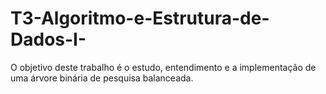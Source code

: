 # T3-Algoritmo-e-Estrutura-de-Dados-I-
O objetivo deste trabalho é o estudo, entendimento e a implementação de uma árvore binária de pesquisa balanceada.
